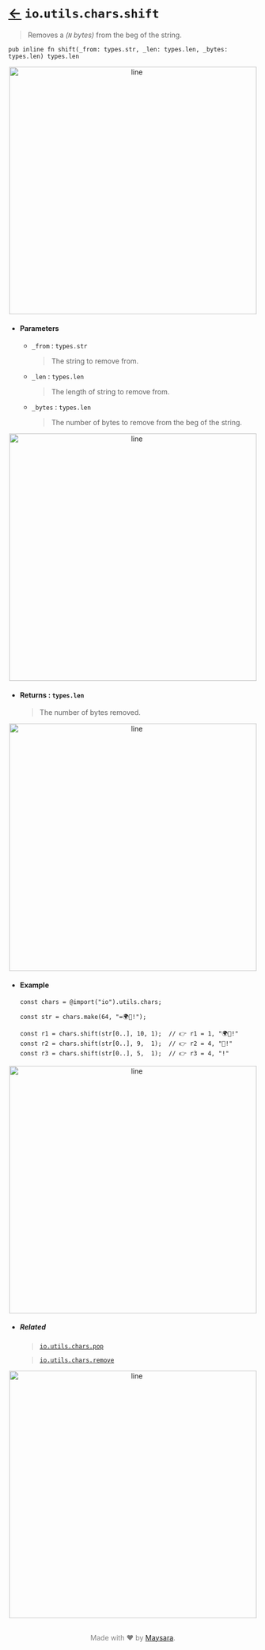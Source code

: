 # [←](../readme.md) `io`.`utils`.`chars`.`shift`

> Removes a _(`N` bytes)_ from the beg of the string.

```zig
pub inline fn shift(_from: types.str, _len: types.len, _bytes: types.len) types.len
```


<div align="center">
<img src="https://raw.githubusercontent.com/Super-ZIG/io/refs/heads/main/docs/dist/img/md/line.png" alt="line" style="width:500px;"/>
</div>

- #### Parameters

    - `_from` : `types.str`

        > The string to remove from.


    - `_len` : `types.len`

        > The length of string to remove from.

    - `_bytes` : `types.len`

        > The number of bytes to remove from the beg of the string.


<div align="center">
<img src="https://raw.githubusercontent.com/Super-ZIG/io/refs/heads/main/docs/dist/img/md/line.png" alt="line" style="width:500px;"/>
</div>

- #### Returns : `types.len`

    > The number of bytes removed.

<div align="center">
<img src="https://raw.githubusercontent.com/Super-ZIG/io/refs/heads/main/docs/dist/img/md/line.png" alt="line" style="width:500px;"/>
</div>

- #### Example

    ```zig
    const chars = @import("io").utils.chars;
    ```

    ```zig
    const str = chars.make(64, "=🌍🌟!");

    const r1 = chars.shift(str[0..], 10, 1);  // 👉 r1 = 1, "🌍🌟!"
    const r2 = chars.shift(str[0..], 9,  1);  // 👉 r2 = 4, "🌟!"
    const r3 = chars.shift(str[0..], 5,  1);  // 👉 r3 = 4, "!"
    ```

<div align="center">
<img src="https://raw.githubusercontent.com/Super-ZIG/io/refs/heads/main/docs/dist/img/md/line.png" alt="line" style="width:500px;"/>
</div>

- ##### Related

  > [`io.utils.chars.pop`](./pop.md)

  > [`io.utils.chars.remove`](./remove.md)

<div align="center">
<img src="https://raw.githubusercontent.com/Super-ZIG/io/refs/heads/main/docs/dist/img/md/line.png" alt="line" style="width:500px;"/>
</div>

<p align="center" style="color:grey;"><br />Made with ❤️ by <a href="http://github.com/maysara-elshewehy" target="blank">Maysara</a>.</p>